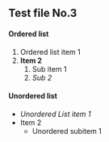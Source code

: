 ## Test file No.3

#### Ordered list
1. Ordered list item 1
2. **Item 2**
   1. Sub item 1
   2. *Sub 2*

#### Unordered list
* *Unordered List item 1*
* Item 2
  * Unordered subitem 1
            

